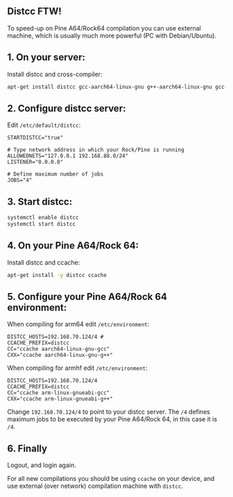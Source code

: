 ## Distcc FTW!

To speed-up on Pine A64/Rock64 compilation you can use external machine,
which is usually much more powerful (PC with Debian/Ubuntu).

## 1. On your server:

Install distcc and cross-compiler:

```bash
apt-get install distcc gcc-aarch64-linux-gnu g++-aarch64-linux-gnu gcc-arm-linux-gnueabihf g++-arm-linux-gnueabihf
```

## 2. Configure distcc server:

Edit `/etc/default/distcc`:

```
STARTDISTCC="true"

# Type network address in which your Rock/Pine is running
ALLOWEDNETS="127.0.0.1 192.168.88.0/24"
LISTENER="0.0.0.0"

# Define maximum number of jobs
JOBS="4"
```

## 3. Start distcc:

```bash
systemctl enable distcc
systemctl start distcc
```

## 4. On your Pine A64/Rock 64:

Install distcc and ccache:

```bash
apt-get install -y distcc ccache
```

## 5. Configure your Pine A64/Rock 64 environment:

When compiling for arm64 edit `/etc/environment`:

```
DISTCC_HOSTS=192.168.70.124/4 #
CCACHE_PREFIX=distcc
CC="ccache aarch64-linux-gnu-gcc"
CXX="ccache aarch64-linux-gnu-g++"
```

When compiling for armhf edit `/etc/environment`:

```
DISTCC_HOSTS=192.168.70.124/4
CCACHE_PREFIX=distcc
CC="ccache arm-linux-gnueabi-gcc"
CXX="ccache arm-linux-gnueabi-g++"
```

Change `192.168.70.124/4` to point to your distcc server.
The `/4` defines maximum jobs to be executed by your Pine A64/Rock 64, in this case it is `/4`.

## 6. Finally

Logout, and login again.

For all new compilations you should be using `ccache` on your device, and use external (over network) compilation machine with `distcc`.


